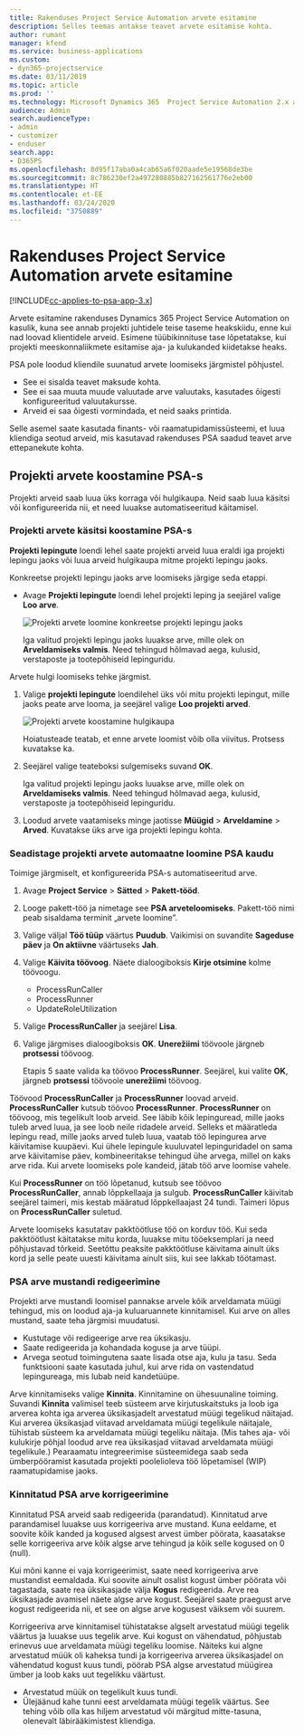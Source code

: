 ```yaml
---
title: Rakenduses Project Service Automation arvete esitamine
description: Selles teemas antakse teavet arvete esitamise kohta.
author: rumant
manager: kfend
ms.service: business-applications
ms.custom:
- dyn365-projectservice
ms.date: 03/11/2019
ms.topic: article
ms.prod: ''
ms.technology: Microsoft Dynamics 365  Project Service Automation 2.x and 3.x
audience: Admin
search.audienceType:
- admin
- customizer
- enduser
search.app:
- D365PS
ms.openlocfilehash: 8d95f17aba0a4cab65a6f020aade5e19568de3be
ms.sourcegitcommit: 8c786230ef2a497280885b827162561776e2eb00
ms.translationtype: HT
ms.contentlocale: et-EE
ms.lasthandoff: 03/24/2020
ms.locfileid: "3750889"
---
```

# <a name="invoicing-in-project-service-automation"></a>Rakenduses Project Service Automation arvete esitamine

[!INCLUDE[cc-applies-to-psa-app-3.x](../includes/cc-applies-to-psa-app-3x.md)]

Arvete esitamine rakenduses Dynamics 365 Project Service Automation on kasulik, kuna see annab projekti juhtidele teise taseme heakskiidu, enne kui nad loovad klientidele arveid. Esimene tüübikinnituse tase lõpetatakse, kui projekti meeskonnaliikmete esitamise aja- ja kulukanded kiidetakse heaks.

PSA pole loodud kliendile suunatud arvete loomiseks järgmistel põhjustel.

- See ei sisalda teavet maksude kohta.
- See ei saa muuta muude valuutade arve valuutaks, kasutades õigesti konfigureeritud valuutakursse.
- Arveid ei saa õigesti vormindada, et neid saaks printida.

Selle asemel saate kasutada finants- või raamatupidamissüsteemi, et luua kliendiga seotud arveid, mis kasutavad rakenduses PSA saadud teavet arve ettepanekute kohta.

## <a name="creating-project-invoices-in-psa"></a>Projekti arvete koostamine PSA-s

Projekti arveid saab luua üks korraga või hulgikaupa. Neid saab luua käsitsi või konfigureerida nii, et need luuakse automatiseeritud käitamisel.

### <a name="manually-create-project-invoices-in-psa"></a>Projekti arvete käsitsi koostamine PSA-s

**Projekti lepingute** loendi lehel saate projekti arveid luua eraldi iga projekti lepingu jaoks või luua arveid hulgikaupa mitme projekti lepingu jaoks.

Konkreetse projekti lepingu jaoks arve loomiseks järgige seda etappi.

- Avage **Projekti lepingute** loendi lehel projekti leping ja seejärel valige **Loo arve**.

    ![Projekti arvete loomine konkreetse projekti lepingu jaoks](media/CreateProjectInvoicesOneByOne.png)

    Iga valitud projekti lepingu jaoks luuakse arve, mille olek on **Arveldamiseks valmis**. Need tehingud hõlmavad aega, kulusid, verstaposte ja tootepõhiseid lepinguridu.

Arvete hulgi loomiseks tehke järgmist.

1. Valige **projekti lepingute** loendilehel üks või mitu projekti lepingut, mille jaoks peate arve looma, ja seejärel valige **Loo projekti arved**.

    ![Projekti arvete koostamine hulgikaupa](media/CreateProjectInvoicesBulk.png)

    Hoiatusteade teatab, et enne arvete loomist võib olla viivitus. Protsess kuvatakse ka.

2. Seejärel valige teateboksi sulgemiseks suvand **OK**.

    Iga valitud projekti lepingu jaoks luuakse arve, mille olek on **Arveldamiseks valmis**. Need tehingud hõlmavad aega, kulusid, verstaposte ja tootepõhiseid lepinguridu.

3. Loodud arvete vaatamiseks minge jaotisse **Müügid** \> **Arveldamine** \> **Arved**. Kuvatakse üks arve iga projekti lepingu kohta.

### <a name="set-up-automated-creation-of-project-invoices-in-psa"></a>Seadistage projekti arvete automaatne loomine PSA kaudu

Toimige järgmiselt, et konfigureerida PSA-s automatiseeritud arve.

1. Avage **Project Service** \> **Sätted** \> **Pakett-tööd**.
2. Looge pakett-töö ja nimetage see **PSA arveteloomiseks**. Pakett-töö nimi peab sisaldama terminit „arvete loomine”.
3. Valige väljal **Töö tüüp** väärtus **Puudub**. Vaikimisi on suvandite **Sageduse päev** ja **On aktiivne** väärtuseks **Jah**.
4. Valige **Käivita töövoog**. Näete dialoogiboksis **Kirje otsimine** kolme töövoogu.

    - ProcessRunCaller
    - ProcessRunner
    - UpdateRoleUtilization

5. Valige **ProcessRunCaller** ja seejärel **Lisa**.
6. Valige järgmises dialoogiboksis **OK**. **Unerežiimi** töövoole järgneb **protsessi** töövoog.

    Etapis 5 saate valida ka töövoo **ProcessRunner**. Seejärel, kui valite **OK**, järgneb **protsessi** töövoole **unerežiimi** töövoog.

Töövood **ProcessRunCaller** ja **ProcessRunner** loovad arveid. **ProcessRunCaller** kutsub töövoo **ProcessRunner**. **ProcessRunner** on töövoog, mis tegelikult loob arveid. See läbib kõik lepinguread, mille jaoks tuleb arved luua, ja see loob neile ridadele arveid. Selleks et määratleda lepingu read, mille jaoks arved tuleb luua, vaatab töö lepingurea arve käivitamise kuupäevi. Kui ühele lepingule kuuluvatel lepinguridadel on sama arve käivitamise päev, kombineeritakse tehingud ühe arvega, millel on kaks arve rida. Kui arvete loomiseks pole kandeid, jätab töö arve loomise vahele.

Kui **ProcessRunner** on töö lõpetanud, kutsub see töövoo **ProcessRunCaller**, annab lõppkellaaja ja sulgub. **ProcessRunCaller** käivitab seejärel taimeri, mis kestab määratud lõppkellaajast 24 tundi. Taimeri lõpus on **ProcessRunCaller** suletud.

Arvete loomiseks kasutatav pakktöötluse töö on korduv töö. Kui seda pakktöötlust käitatakse mitu korda, luuakse mitu tööeksemplari ja need põhjustavad tõrkeid. Seetõttu peaksite pakktöötluse käivitama ainult üks kord ja selle peate uuesti käivitama ainult siis, kui see lakkab töötamast.
 
### <a name="edit-a-draft-psa-invoice"></a>PSA arve mustandi redigeerimine

Projekti arve mustandi loomisel pannakse arvele kõik arveldamata müügi tehingud, mis on loodud aja-ja kuluaruannete kinnitamisel. Kui arve on alles mustand, saate teha järgmisi muudatusi.

- Kustutage või redigeerige arve rea üksikasju.
- Saate redigeerida ja kohandada koguse ja arve tüüpi.
- Arvega seotud toimingutena saate lisada otse aja, kulu ja tasu. Seda funktsiooni saate kasutada juhul, kui arve rida on vastendatud lepingureaga, mis lubab neid kandetüüpe.

Arve kinnitamiseks valige **Kinnita**. Kinnitamine on ühesuunaline toiming. Suvandi **Kinnita** valimisel teeb süsteem arve kirjutuskaitstuks ja loob iga arverea kohta iga arverea üksikasjadelt arvestatud müügi tegelikud näitajad. Kui arverea üksikasjad viitavad arveldamata müügi tegelikule näitajale, tühistab süsteem ka arveldamata müügi tegeliku näitaja. (Mis tahes aja- või kulukirje põhjal loodud arve rea üksikasjad viitavad arveldamata müügi tegelikule.) Pearaamatu integreerimise süsteemidega saab seda ümberpööramist kasutada projekti poolelioleva töö lõpetamisel (WIP) raamatupidamise jaoks.

### <a name="correct-a-confirmed-psa-invoice"></a>Kinnitatud PSA arve korrigeerimine

Kinnitatud PSA arveid saab redigeerida (parandatud). Kinnitatud arve parandamisel luuakse uus korrigeeriva arve mustand. Kuna eeldame, et soovite kõik kanded ja kogused algsest arvest ümber pöörata, kaasatakse selle korrigeeriva arve kõik algse arve tehingud ja kõik selle kogused on 0 (null).

Kui mõni kanne ei vaja korrigeerimist, saate need korrigeeriva arve mustandist eemaldada. Kui soovite ainult osalist kogust ümber pöörata või tagastada, saate rea üksikasjade välja **Kogus** redigeerida. Arve rea üksikasjade avamisel näete algse arve kogust. Seejärel saate praegust arve kogust redigeerida nii, et see on algse arve kogusest väiksem või suurem.

Korrigeeriva arve kinnitamisel tühistatakse algselt arvestatud müügi tegelik väärtus ja luuakse uus tegelik arve. Kui kogust on vähendatud, põhjustab erinevus uue arveldamata müügi tegeliku loomise. Näiteks kui algne arvestatud müük oli kaheksa tundi ja korrigeeriva arverea üksikasjadel on vähendatud kogust kuus tundi, pöörab PSA algse arvestatud müügirea ümber ja loob kaks uut tegelikku väärtust.

- Arvestatud müük on tegelikult kuus tundi.
- Ülejäänud kahe tunni eest arveldamata müügi tegelik väärtus. See tehing võib olla kas hiljem arvestatud või märgitud mitte-tasuna, olenevalt läbirääkimistest kliendiga.
